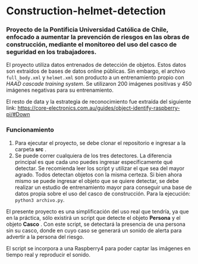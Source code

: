 # Construction-helmet-detection

### Proyecto de la Pontificia Universidad Católica de Chile, enfocado a aumentar la prevención de riesgos en las obras de construcción, mediante el monitoreo del uso del casco de seguridad en los trabajadores.

El proyecto utiliza datos entrenados de detección de objetos. Estos datos son extraídos de bases de datos online públicas. Sin embargo, el archivo `full_body.xml` y `helmet.xml` son producto a un entrenamiento propio con _HAAD cascade training system_. Se utilizaron 200 imágenes positivas y 450 imágenes negativas para su entrenamiento.

El resto de data y la estrategia de reconocimiento fue extraída del siguiente link: https://core-electronics.com.au/guides/object-identify-raspberry-pi/#Down

### Funcionamiento
1. Para ejecutar el proyecto, se debe clonar el repositorio e ingresar a la carpeta __src__ .
2. Se puede correr cualquiera de los tres detectores. La diferencia principal es que cada uno puedes ingresar específicamente qué detectar. Se recomienda leer los script y utilizar el que sea del mayor agrado. Todos detectan objetos con la misma certeza. Si bien ahora mismo se puede ingresar el objeto que se quiere detectar, se debe realizar un estudio de entrenamiento mayor para conseguir una base de datos propia sobre el uso del casco de construcción. Para la ejecución: `python3 archivo.py`.

El presente proyecto es una simplificación del uso real que tendría, ya que en la práctica, sólo existirá un script que detecte el objeto __Persona__ y el objeto __Casco__ . Con este script, se detectará la presencia de una persona sin su casco, donde en cuyo caso se generará un sonido de alerta para advertir a la persona del riesgo. 

El script se incorpora a una Raspberry4 para poder captar las imágenes en tiempo real y reproducir el sonido.
